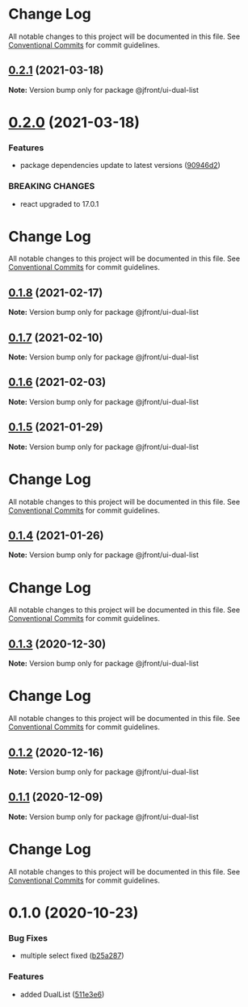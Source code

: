 # Change Log

All notable changes to this project will be documented in this file.
See [Conventional Commits](https://conventionalcommits.org) for commit guidelines.

## [0.2.1](https://github.com/Jepria/jfront-ui/compare/@jfront/ui-dual-list@0.2.0...@jfront/ui-dual-list@0.2.1) (2021-03-18)

**Note:** Version bump only for package @jfront/ui-dual-list





# [0.2.0](https://github.com/Jepria/jfront-ui/compare/@jfront/ui-dual-list@0.1.8...@jfront/ui-dual-list@0.2.0) (2021-03-18)


### Features

* package dependencies update to latest versions ([90946d2](https://github.com/Jepria/jfront-ui/commit/90946d25fcb08fc77e4b143567963682f8ff3d2b))


### BREAKING CHANGES

* react upgraded to 17.0.1





# Change Log

All notable changes to this project will be documented in this file. See
[Conventional Commits](https://conventionalcommits.org) for commit guidelines.

## [0.1.8](https://github.com/Jepria/jfront-ui/compare/@jfront/ui-dual-list@0.1.7...@jfront/ui-dual-list@0.1.8) (2021-02-17)

**Note:** Version bump only for package @jfront/ui-dual-list

## [0.1.7](https://github.com/Jepria/jfront-ui/compare/@jfront/ui-dual-list@0.1.6...@jfront/ui-dual-list@0.1.7) (2021-02-10)

**Note:** Version bump only for package @jfront/ui-dual-list

## [0.1.6](https://github.com/Jepria/jfront-ui/compare/@jfront/ui-dual-list@0.1.5...@jfront/ui-dual-list@0.1.6) (2021-02-03)

**Note:** Version bump only for package @jfront/ui-dual-list

## [0.1.5](https://github.com/Jepria/jfront-ui/compare/@jfront/ui-dual-list@0.1.4...@jfront/ui-dual-list@0.1.5) (2021-01-29)

**Note:** Version bump only for package @jfront/ui-dual-list

# Change Log

All notable changes to this project will be documented in this file. See
[Conventional Commits](https://conventionalcommits.org) for commit guidelines.

## [0.1.4](https://github.com/Jepria/jfront-ui/compare/@jfront/ui-dual-list@0.1.3...@jfront/ui-dual-list@0.1.4) (2021-01-26)

**Note:** Version bump only for package @jfront/ui-dual-list

# Change Log

All notable changes to this project will be documented in this file. See
[Conventional Commits](https://conventionalcommits.org) for commit guidelines.

## [0.1.3](https://github.com/Jepria/jfront-ui/compare/@jfront/ui-dual-list@0.1.2...@jfront/ui-dual-list@0.1.3) (2020-12-30)

**Note:** Version bump only for package @jfront/ui-dual-list

# Change Log

All notable changes to this project will be documented in this file. See
[Conventional Commits](https://conventionalcommits.org) for commit guidelines.

## [0.1.2](https://github.com/Jepria/jfront-ui/compare/@jfront/ui-dual-list@0.1.1...@jfront/ui-dual-list@0.1.2) (2020-12-16)

**Note:** Version bump only for package @jfront/ui-dual-list

## [0.1.1](https://github.com/Jepria/jfront-ui/compare/@jfront/ui-dual-list@0.1.0...@jfront/ui-dual-list@0.1.1) (2020-12-09)

**Note:** Version bump only for package @jfront/ui-dual-list

# Change Log

All notable changes to this project will be documented in this file. See
[Conventional Commits](https://conventionalcommits.org) for commit guidelines.

# 0.1.0 (2020-10-23)

### Bug Fixes

- multiple select fixed
  ([b25a287](https://github.com/Jepria/jfront-ui/commit/b25a287308b416a3380169c151228fecb750e07f))

### Features

- added DualList
  ([511e3e6](https://github.com/Jepria/jfront-ui/commit/511e3e6bf27e065ff8334d988bf476d2aa4b734d))
